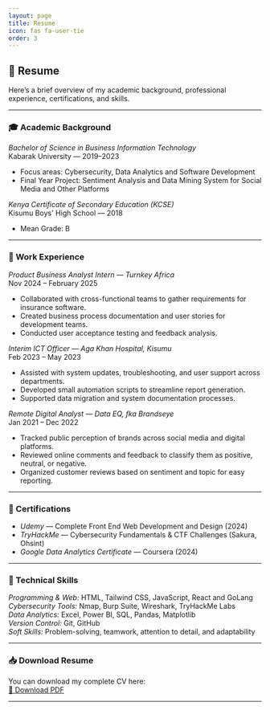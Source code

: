 ```yaml
---
layout: page
title: Resume
icon: fas fa-user-tie
order: 3
---
```


## 🧾 Resume

Here’s a brief overview of my academic background, professional experience, certifications, and skills.

---

### 🎓 Academic Background

*Bachelor of Science in Business Information Technology*  
Kabarak University — 2019–2023
- Focus areas: Cybersecurity, Data Analytics and Software Development  
- Final Year Project: Sentiment Analysis and Data Mining System for Social Media and Other Platforms

*Kenya Certificate of Secondary Education (KCSE)*  
Kisumu Boys' High School — 2018
- Mean Grade: B

---

### 💼 Work Experience

*Product Business Analyst Intern — Turnkey Africa*  
Nov 2024 – February 2025 
- Collaborated with cross-functional teams to gather requirements for insurance software.  
- Created business process documentation and user stories for development teams.  
- Conducted user acceptance testing and feedback analysis.  

*Interim ICT Officer — Aga Khan Hospital, Kisumu*  
Feb 2023 – May 2023
- Assisted with system updates, troubleshooting, and user support across departments.  
- Developed small automation scripts to streamline report generation.  
- Supported data migration and system documentation processes.  

*Remote Digital Analyst — Data EQ, fka Brandseye*  
Jan 2021 – Dec 2022 
- Tracked public perception of brands across social media and digital platforms.
- Reviewed online comments and feedback to classify them as positive, neutral, or negative.
- Organized customer reviews based on sentiment and topic for easy reporting.

---

### 🧠 Certifications

- *Udemy* — Complete Front End Web Development and Design (2024)  
- *TryHackMe* — Cybersecurity Fundamentals & CTF Challenges (Sakura, Ohsint)  
- *Google Data Analytics Certificate* — Coursera (2024)  

---

### 🧰 Technical Skills

*Programming & Web:* HTML, Tailwind CSS, JavaScript, React and GoLang
*Cybersecurity Tools:* Nmap, Burp Suite, Wireshark, TryHackMe Labs  
*Data Analytics:* Excel, Power BI, SQL, Pandas, Matplotlib  
*Version Control:* Git, GitHub  
*Soft Skills:* Problem-solving, teamwork, attention to detail, and adaptability  

---

### 📥 Download Resume

You can download my complete CV here:  
[📄 Download PDF](/assets/resume.pdf)


---

